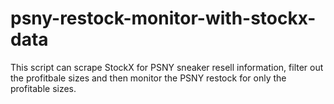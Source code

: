 # psny-restock-monitor-with-stockx-data
This script can scrape StockX for PSNY sneaker resell information, filter out the profitbale sizes and then monitor the PSNY restock for only the profitable sizes.
